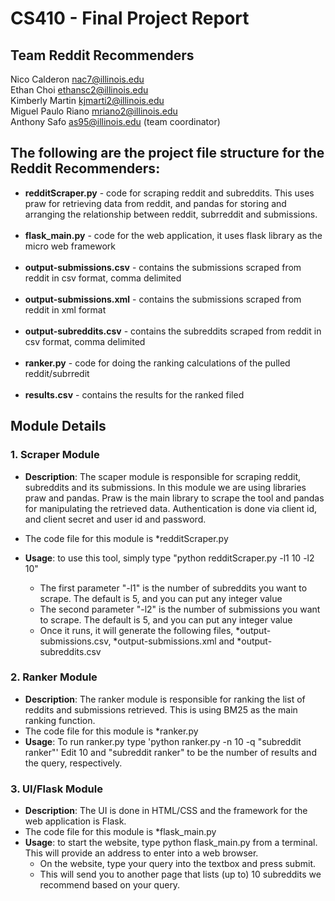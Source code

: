 # <b>CS410 - Final Project Report</b>

## <b>Team Reddit Recommenders</b>

Nico Calderon nac7@illinois.edu</br>
Ethan Choi ethansc2@illinois.edu</br>
Kimberly Martin kjmarti2@illinois.edu</br>
Miguel Paulo Riano mriano2@illinois.edu</br>
Anthony Safo as95@illinois.edu (team coordinator)

## The following are the project file structure for the Reddit Recommenders:

- <b>redditScraper.py</b> - code for scraping reddit and subreddits. This uses praw for retrieving data from reddit, and pandas for storing and arranging the relationship between reddit, subrreddit and submissions.</br></br>
- <b>flask_main.py</b> - code for the web application, it uses flask library as the micro web framework</br></br>
- <b>output-submissions.csv</b> - contains the submissions scraped from reddit in csv format, comma delimited</br></br>
- <b>output-submissions.xml</b> - contains the submissions scraped from reddit in xml format</br></br>
- <b>output-subreddits.csv</b> - contains the subreddits scraped from reddit in csv format, comma delimited</br></br>
- <b>ranker.py</b> - code for doing the ranking calculations of the pulled reddit/subrredit</br></br>
- <b>results.csv</b> - contains the results for the ranked filed</br>

## Module Details

### 1. Scraper Module</br>

- <b>Description</b>: The scaper module is responsible for scraping reddit, subreddits and its submissions. In this module we are using libraries praw and pandas. Praw is the main library to scrape the tool and pandas for manipulating the retrieved data. Authentication is done via client id, and client secret and user id and password.</br>

- The code file for this module is *redditScraper.py

- <b>Usage</b>: to use this tool, simply type "python redditScraper.py -l1 10 -l2 10"

  - The first parameter "-l1" is the number of subreddits you want to scrape. The default is 5, and you can put any integer value</br>
  - The second parameter "-l2" is the number of submissions you want to scrape. The default is 5, and you can put any integer value
  - Once it runs, it will generate the following files, *output-submissions.csv, *output-submissions.xml and *output-subreddits.csv

### 2. Ranker Module</br>

- <b>Description</b>: The ranker module is responsible for ranking the list of reddits and submissions retrieved. This is using BM25 as the main ranking function.
- The code file for this module is *ranker.py
- <b>Usage</b>: To run ranker.py type 'python ranker.py -n 10 -q "subreddit ranker"'
				Edit 10 and "subreddit ranker" to be the number of results and the query, respectively.

### 3. UI/Flask Module</br>

- <b>Description</b>: The UI is done in HTML/CSS and the framework for the web application is Flask.
- The code file for this module is *flask_main.py
- <b>Usage</b>: to start the website, type python flask_main.py from a terminal. This will provide an address to enter into a web browser.
  - On the website, type your query into the textbox and press submit.
  - This will send you to another page that lists (up to) 10 subreddits we recommend based on your query.
 
